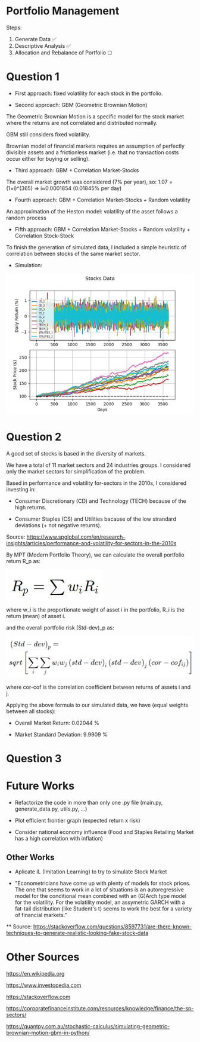 # Portfolio Management

Steps:

1. Generate Data ✅
2. Descriptive Analysis ✅
3. Allocation and Rebalance of Portfolio ☐

# Question 1

* First approach: fixed volatility for each stock in the portfolio.

* Second approach: GBM (Geometric Brownian Motion)

The Geometric Brownian Motion is a specific model for the stock market where the returns are not correlated and distributed normally.

GBM still considers fixed volatility.

Brownian model of financial markets requires an assumption of perfectly divisible assets and a frictionless market (i.e. that no transaction costs occur either for buying or selling).

* Third approach: GBM + Correlation Market-Stocks

The overall market growth was considered (7% per year), so: 1.07 = (1+i)^(365) => i≈0.0001854 (0.01845% per day)

* Fourth approach: GBM + Correlation Market-Stocks + Random volatility

An approximation of the Heston model: volatility of the asset follows a random process

* Fifth approach: GBM + Correlation Market-Stocks + Random volatility + Correlation Stock-Stock

To finish the generation of simulated data, I included a simple heuristic of correlation between stocks of the same market sector.

* Simulation:

<img src="output/Sample-10stocks-3650days.png" alt="Stock Market Simulation">

# Question 2

A good set of stocks is based in the diversity of markets.

We have a total of 11 market sectors and 24 industries groups. I considered only the market sectors for simplification of the problem.

Based in performance and volatility for-sectors in the 2010s, I considered investing in:

* Consumer Discretionary (CD) and Technology (TECH) because of the high returns.

* Consumer Staples (CS) and Utilities bacause of the low strandard deviations (+ not negative returns).

Source: https://www.spglobal.com/en/research-insights/articles/performance-and-volatility-for-sectors-in-the-2010s

By MPT (Modern Portfolio Theory), we can calculate the overall portfolio return R_p as:

<img src="images/overall_portfolio_return.png" alt="Overall Portfolio Return Formula">

where w_i is the proportionate weight of asset i in the portfolio, R_i is the return (mean) of asset i.

and the overall portfolio risk (Std-dev)_p as:

<img src="images/overall_portfolio_risk.png" alt="Overall Portfolio Risk Formula">

where cor-cof is the correlation coefficient between returns of assets i and j.

Applying the above formula to our simulated data, we have (equal weights between all stocks):

* Overall Market Return: 0.02044 %

* Market Standard Deviation: 9.9909 %

# Question 3



# Future Works

* Refactorize the code in more than only one .py file (main.py, generate_data.py, utils.py, ...)

* Plot  efficient frontier graph (expected return x risk)

* Consider national economy influence (Food and Staples Retailing Market has a high correlation with inflation)

## Other Works

* Aplicate IL (Imitation Learning) to try to simulate Stock Market

* "Econometricians have come up with plenty of models for stock prices. The one that seems to work in a lot of situations is an autoregressive model for the conditional mean combined with an (G)Arch type model for the volatility. For the volatility model, an assymetric GARCH with a fat-tail distribution (like Student's t) seems to work the best for a variety of financial markets."

** Source: https://stackoverflow.com/questions/8597731/are-there-known-techniques-to-generate-realistic-looking-fake-stock-data

# Other Sources

https://en.wikipedia.org

https://www.investopedia.com

https://stackoverflow.com

https://corporatefinanceinstitute.com/resources/knowledge/finance/the-sp-sectors/

https://quantpy.com.au/stochastic-calculus/simulating-geometric-brownian-motion-gbm-in-python/
